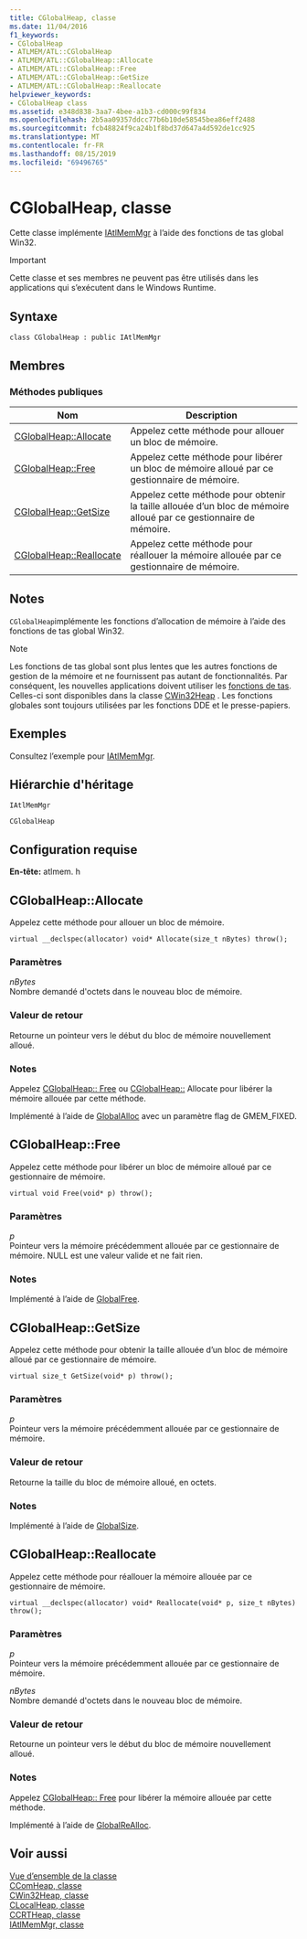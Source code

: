 ```yaml
---
title: CGlobalHeap, classe
ms.date: 11/04/2016
f1_keywords:
- CGlobalHeap
- ATLMEM/ATL::CGlobalHeap
- ATLMEM/ATL::CGlobalHeap::Allocate
- ATLMEM/ATL::CGlobalHeap::Free
- ATLMEM/ATL::CGlobalHeap::GetSize
- ATLMEM/ATL::CGlobalHeap::Reallocate
helpviewer_keywords:
- CGlobalHeap class
ms.assetid: e348d838-3aa7-4bee-a1b3-cd000c99f834
ms.openlocfilehash: 2b5aa09357ddcc77b6b10de58545bea86eff2488
ms.sourcegitcommit: fcb48824f9ca24b1f8bd37d647a4d592de1cc925
ms.translationtype: MT
ms.contentlocale: fr-FR
ms.lasthandoff: 08/15/2019
ms.locfileid: "69496765"
---
```

# <a name="cglobalheap-class"></a>CGlobalHeap, classe

Cette classe implémente [IAtlMemMgr](../../atl/reference/iatlmemmgr-class.md) à l’aide des fonctions de tas global Win32.

> [!IMPORTANT]
>  Cette classe et ses membres ne peuvent pas être utilisés dans les applications qui s’exécutent dans le Windows Runtime.

## <a name="syntax"></a>Syntaxe

```
class CGlobalHeap : public IAtlMemMgr
```

## <a name="members"></a>Membres

### <a name="public-methods"></a>M&#233;thodes publiques

|Nom|Description|
|----------|-----------------|
|[CGlobalHeap::Allocate](#allocate)|Appelez cette méthode pour allouer un bloc de mémoire.|
|[CGlobalHeap::Free](#free)|Appelez cette méthode pour libérer un bloc de mémoire alloué par ce gestionnaire de mémoire.|
|[CGlobalHeap::GetSize](#getsize)|Appelez cette méthode pour obtenir la taille allouée d’un bloc de mémoire alloué par ce gestionnaire de mémoire.|
|[CGlobalHeap::Reallocate](#reallocate)|Appelez cette méthode pour réallouer la mémoire allouée par ce gestionnaire de mémoire.|

## <a name="remarks"></a>Notes

`CGlobalHeap`implémente les fonctions d’allocation de mémoire à l’aide des fonctions de tas global Win32.

> [!NOTE]
>  Les fonctions de tas global sont plus lentes que les autres fonctions de gestion de la mémoire et ne fournissent pas autant de fonctionnalités. Par conséquent, les nouvelles applications doivent utiliser les [fonctions de tas](/windows/win32/Memory/heap-functions). Celles-ci sont disponibles dans la classe [CWin32Heap](../../atl/reference/cwin32heap-class.md) . Les fonctions globales sont toujours utilisées par les fonctions DDE et le presse-papiers.

## <a name="example"></a>Exemples

Consultez l’exemple pour [IAtlMemMgr](../../atl/reference/iatlmemmgr-class.md).

## <a name="inheritance-hierarchy"></a>Hiérarchie d'héritage

`IAtlMemMgr`

`CGlobalHeap`

## <a name="requirements"></a>Configuration requise

**En-tête:** atlmem. h

##  <a name="allocate"></a>  CGlobalHeap::Allocate

Appelez cette méthode pour allouer un bloc de mémoire.

```
virtual __declspec(allocator) void* Allocate(size_t nBytes) throw();
```

### <a name="parameters"></a>Paramètres

*nBytes*<br/>
Nombre demandé d'octets dans le nouveau bloc de mémoire.

### <a name="return-value"></a>Valeur de retour

Retourne un pointeur vers le début du bloc de mémoire nouvellement alloué.

### <a name="remarks"></a>Notes

Appelez [CGlobalHeap:: Free](#free) ou [CGlobalHeap::](#reallocate) Allocate pour libérer la mémoire allouée par cette méthode.

Implémenté à l’aide de [GlobalAlloc](/windows/win32/api/winbase/nf-winbase-globalalloc) avec un paramètre flag de GMEM_FIXED.

##  <a name="free"></a>  CGlobalHeap::Free

Appelez cette méthode pour libérer un bloc de mémoire alloué par ce gestionnaire de mémoire.

```
virtual void Free(void* p) throw();
```

### <a name="parameters"></a>Paramètres

*p*<br/>
Pointeur vers la mémoire précédemment allouée par ce gestionnaire de mémoire. NULL est une valeur valide et ne fait rien.

### <a name="remarks"></a>Notes

Implémenté à l’aide de [GlobalFree](/windows/win32/api/winbase/nf-winbase-globalfree).

##  <a name="getsize"></a>  CGlobalHeap::GetSize

Appelez cette méthode pour obtenir la taille allouée d’un bloc de mémoire alloué par ce gestionnaire de mémoire.

```
virtual size_t GetSize(void* p) throw();
```

### <a name="parameters"></a>Paramètres

*p*<br/>
Pointeur vers la mémoire précédemment allouée par ce gestionnaire de mémoire.

### <a name="return-value"></a>Valeur de retour

Retourne la taille du bloc de mémoire alloué, en octets.

### <a name="remarks"></a>Notes

Implémenté à l’aide de [GlobalSize](/windows/win32/api/winbase/nf-winbase-globalsize).

##  <a name="reallocate"></a>  CGlobalHeap::Reallocate

Appelez cette méthode pour réallouer la mémoire allouée par ce gestionnaire de mémoire.

```
virtual __declspec(allocator) void* Reallocate(void* p, size_t nBytes) throw();
```

### <a name="parameters"></a>Paramètres

*p*<br/>
Pointeur vers la mémoire précédemment allouée par ce gestionnaire de mémoire.

*nBytes*<br/>
Nombre demandé d'octets dans le nouveau bloc de mémoire.

### <a name="return-value"></a>Valeur de retour

Retourne un pointeur vers le début du bloc de mémoire nouvellement alloué.

### <a name="remarks"></a>Notes

Appelez [CGlobalHeap:: Free](#free) pour libérer la mémoire allouée par cette méthode.

Implémenté à l’aide de [GlobalReAlloc](/windows/win32/api/winbase/nf-winbase-globalrealloc).

## <a name="see-also"></a>Voir aussi

[Vue d’ensemble de la classe](../../atl/atl-class-overview.md)<br/>
[CComHeap, classe](../../atl/reference/ccomheap-class.md)<br/>
[CWin32Heap, classe](../../atl/reference/cwin32heap-class.md)<br/>
[CLocalHeap, classe](../../atl/reference/clocalheap-class.md)<br/>
[CCRTHeap, classe](../../atl/reference/ccrtheap-class.md)<br/>
[IAtlMemMgr, classe](../../atl/reference/iatlmemmgr-class.md)

